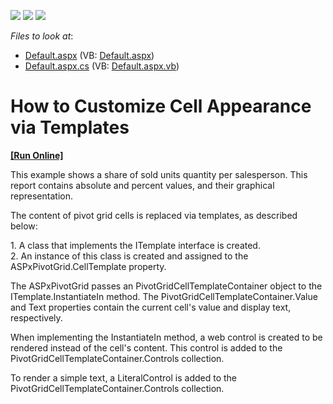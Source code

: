 <!-- default badges list -->
![](https://img.shields.io/endpoint?url=https://codecentral.devexpress.com/api/v1/VersionRange/128577313/21.2.3%2B)
[![](https://img.shields.io/badge/Open_in_DevExpress_Support_Center-FF7200?style=flat-square&logo=DevExpress&logoColor=white)](https://supportcenter.devexpress.com/ticket/details/E1870)
[![](https://img.shields.io/badge/📖_How_to_use_DevExpress_Examples-e9f6fc?style=flat-square)](https://docs.devexpress.com/GeneralInformation/403183)
<!-- default badges end -->
<!-- default file list -->
*Files to look at*:

* [Default.aspx](./CS/ASPxPivotGrid_CellTemplates/Default.aspx) (VB: [Default.aspx](./VB/ASPxPivotGrid_CellTemplates/Default.aspx))
* [Default.aspx.cs](./CS/ASPxPivotGrid_CellTemplates/Default.aspx.cs) (VB: [Default.aspx.vb](./VB/ASPxPivotGrid_CellTemplates/Default.aspx.vb))
<!-- default file list end -->
# How to Customize Cell Appearance via Templates
<!-- run online -->
**[[Run Online]](https://codecentral.devexpress.com/e1870/)**
<!-- run online end -->


<p>This example shows a share of sold units quantity per salesperson. This report contains absolute and percent values, and their graphical representation. </p><p>The content of pivot grid cells is replaced via templates, as described below: </p><p>1. A class that implements the ITemplate interface is created.<br />
2. An instance of this class is created and assigned to the ASPxPivotGrid.CellTemplate property.</p><p>The ASPxPivotGrid passes an PivotGridCellTemplateContainer object to the ITemplate.InstantiateIn method. The PivotGridCellTemplateContainer.Value and Text properties contain the current cell's value and display text, respectively. </p><p>When implementing the InstantiateIn method, a web control is created to be rendered instead of the cell's content. This control is added to the PivotGridCellTemplateContainer.Controls collection. </p><p>To render a simple text, a LiteralControl is added to the PivotGridCellTemplateContainer.Controls collection.</p>

<br/>


